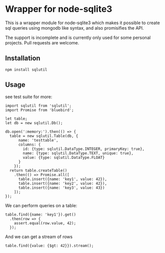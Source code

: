 # Wrapper for node-sqlite3

This is a wrapper module for node-sqlite3 which makes it possible to create sql queries using
mongodb like syntax, and also promisifies the API.

The support is incomplete and is currently only used for some personal projects. Pull requests are
welcome.

## Installation

```
npm install sqlutil
```

## Usage

see test suite for more:

```
import sqlutil from 'sqlutil';
import Promise from 'bluebird';

let table;
let db = new sqlutil.Db();

db.open(':memory:').then(() => {
  table = new sqlutil.Table(db, {
      name: 'testtable',
      columns: {
        id: {type: sqlutil.DataType.INTEGER, primaryKey: true},
        name: {type: sqlutil.DataType.TEXT, unique: true},
        value: {type: sqlutil.DataType.FLOAT}
      }
    });
  return table.createTable()
    .then(() => Promise.all([
      table.insert({name: 'key1', value: 42}),
      table.insert({name: 'key2', value: 42}),
      table.insert({name: 'key3', value: 43})
    ]);
});
```

We can perform queries on a table:
```
table.find({name: 'key1'}).get()
  .then(row => {
    assert.equal(row.value, 42);
  });
```

And we can get a stream of rows
```
table.find({value: {$gt: 42}}).stream();
```
